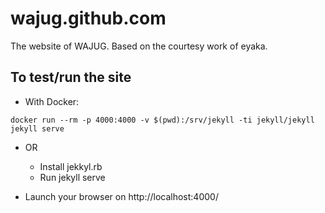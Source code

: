 # wajug.github.com
The website of WAJUG.
Based on the courtesy work of eyaka.

## To test/run the site

* With Docker:
```
docker run --rm -p 4000:4000 -v $(pwd):/srv/jekyll -ti jekyll/jekyll jekyll serve
```
* OR
  - Install jekkyl.rb
  - Run jekyll serve

* Launch your browser on http://localhost:4000/
